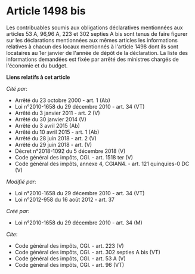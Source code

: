 # Article 1498 bis

Les contribuables soumis aux obligations déclaratives mentionnées aux articles 53 A, 96,96 A, 223 et 302 septies A bis sont
tenus de faire figurer sur les déclarations mentionnées aux mêmes articles les informations relatives à chacun des locaux
mentionnés à l'article 1498 dont ils sont locataires au 1er janvier de l'année de dépôt de la déclaration. La liste des
informations demandées est fixée par arrêté des ministres chargés de l'économie et du budget.

**Liens relatifs à cet article**

_Cité par_:

  - Arrêté du 23 octobre 2000 - art. 1 (Ab)
  - Loi n°2010-1658 du 29 décembre 2010 - art. 34 (VT)
  - Arrêté du 3 janvier 2011 - art. 2 (V)
  - Arrêté du 30 janvier 2014 (V)
  - Arrêté du 3 avril 2015 (Ab)
  - Arrêté du 10 avril 2015 - art. 1 (Ab)
  - Arrêté du 28 juin 2018 - art. 2 (V)
  - Arrêté du 29 juin 2018 - art. (V)
  - Décret n°2018-1092 du 5 décembre 2018 (V)
  - Code général des impôts, CGI. - art. 1518 ter (V)
  - Code général des impôts, annexe 4, CGIAN4. - art. 121 quinquies-0 DC (V)

_Modifié par_:

  - Loi n°2010-1658 du 29 décembre 2010 - art. 34 (VT)
  - Loi n°2012-958 du 16 août 2012 - art. 37

_Créé par_:

  - Loi n°2010-1658 du 29 décembre 2010 - art. 34 (M)

_Cite_:

  - Code général des impôts, CGI. - art. 223 (V)
  - Code général des impôts, CGI. - art. 302 septies A bis (VT)
  - Code général des impôts, CGI. - art. 53 A (V)
  - Code général des impôts, CGI. - art. 96 (VT)
